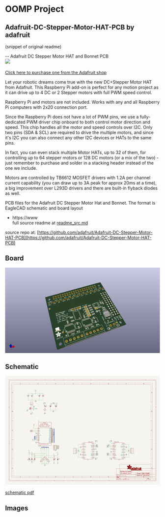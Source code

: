 # OOMP Project  
## Adafruit-DC-Stepper-Motor-HAT-PCB  by adafruit  
  
(snippet of original readme)  
  
-- Adafruit DC Stepper Motor HAT and Bonnet PCB  
<a href="http://www.adafruit.com/products/2348"><img src="assets/image.jpg?raw=true" width="500px"><br/>  
Click here to purchase one from the Adafruit shop</a>  
  
Let your robotic dreams come true with the new DC+Stepper Motor HAT from Adafruit. This Raspberry Pi add-on is perfect for any motion project as it can drive up to 4 DC or 2 Stepper motors with full PWM speed control.  
  
Raspberry Pi and motors are not included. Works with any and all Raspberry Pi computers with 2x20 connection port.  
  
Since the Raspberry Pi does not have a lot of PWM pins, we use a fully-dedicated PWM driver chip onboard to both control motor direction and speed. This chip handles all the motor and speed controls over I2C. Only two pins (SDA & SCL) are required to drive the multiple motors, and since it's I2C you can also connect any other I2C devices or HATs to the same pins.  
  
In fact, you can even stack multiple Motor HATs, up to 32 of them, for controlling up to 64 stepper motors or 128 DC motors (or a mix of the two) - just remember to purchase and solder in a stacking header instead of the one we include.  
  
Motors are controlled by TB6612 MOSFET drivers with 1.2A per channel current capability (you can draw up to 3A peak for approx 20ms at a time), a big improvement over L293D drivers and there are built-in flyback diodes as well.  
  
PCB files for the Adafruit DC Stepper Motor Hat and Bonnet. The format is EagleCAD schematic and board layout  
- https://www  
  full source readme at [readme_src.md](readme_src.md)  
  
source repo at: [https://github.com/adafruit/Adafruit-DC-Stepper-Motor-HAT-PCB](https://github.com/adafruit/Adafruit-DC-Stepper-Motor-HAT-PCB)  
## Board  
  
[![working_3d.png](working_3d_600.png)](working_3d.png)  
## Schematic  
  
[![working_schematic.png](working_schematic_600.png)](working_schematic.png)  
  
[schematic pdf](working_schematic.pdf)  
## Images  
